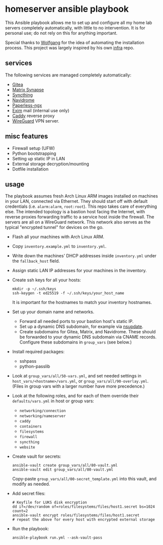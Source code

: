 # homeserver ansible playbook

This Ansible playbook allows me to set up and configure all my home lab servers completely automatically, with little to no intervention.
It is for personal use; do not rely on this for anything important.

Special thanks to [Wolfgang](https://github.com/notthebee/) for the idea of automating the installation process.
This project was largely inspired by his own [infra](https://github.com/notthebee/infra) repo.

## services

The following services are managed completely automatically:
- [Gitea](https://about.gitea.com/)
- [Matrix Synapse](https://github.com/matrix-org/synapse)
- [Syncthing](https://syncthing.net/)
- [Navidrome](https://www.navidrome.org/)
- [Paperless-ngx](https://docs.paperless-ngx.com/)
- [Exim](https://www.exim.org/) mail (internal use only)
- [Caddy](https://caddyserver.com/) reverse proxy
- [WireGuard](https://www.wireguard.com/) VPN server.

## misc features

- Firewall setup (UFW)
- Python bootstrapping
- Setting up static IP in LAN
- External storage decryption/mounting
- Dotfile installation

## usage

The playbook assumes fresh Arch Linux ARM images installed on machines in your LAN, connected via Ethernet.
They should start off with default credentials (i.e. `alarm:alarm`, `root:root`).
This repo takes care of everything else.
The intended topology is a bastion host facing the Internet, with reverse proxies forwarding traffic to a service host inside the firewall.
The servers are all on a WireGuard network.
This network also serves as the typical "encrypted tunnel" for devices on the go.

- Flash all your machines with Arch Linux ARM.
- Copy `inventory.example.yml` to `inventory.yml`.
- Write down the machines' DHCP addresses inside `inventory.yml` under the `fallback_host` field.
- Assign static LAN IP addresses for your machines in the inventory.
- Create ssh keys for all your hosts:
    ```
    mkdir -p ~/.ssh/keys
    ssh-keygen -t ed25519 -f ~/.ssh/keys/your_host_name
    ```
    It is important for the hostnames to match your inventory hostnames.

- Set up your domain name and networks.
    - Forward all needed ports to your bastion host's static IP.
    - Set up a dynamic DNS subdomain, for example via [nsupdate](https://www.nsupdate.info/).
    - Create subdomains for Gitea, Matrix, and Navidrome. These should be forwarded to your dynamic DNS subdomain via CNAME records. Configure these subdomains in `group_vars` (see below.)

- Install required packages:
    - sshpass
    - python-passlib
- Look at `group_vars/all/50-vars.yml`, and set needed settings in `host_vars/<hostname>/vars.yml`, or `group_vars/all/90-overlay.yml`.
    (Files in group vars with a larger number have more precedence.)
- Look at the following roles, and for each of them override their `defaults/vars.yml` in host or group vars:
    - `networking/connection`
    - `networking/nameserver`
    - `caddy`
    - `containers`
    - `filesystems`
    - `firewall`
    - `syncthing`
    - `website`
- Create vault for secrets:
    ```
    ansible-vault create group_vars/all/80-vault.yml
    ansible-vault edit group_vars/all/80-vault.yml
    ```
    Copy-paste `group_vars/all/00-secret_template.yml` into this vault,
    and modify as needed.

- Add secret files:

    ```
    # Keyfile for LUKS disk encryption
    dd if=/dev/random of=roles/filesystems/files/host1.secret bs=1024 count=2
    ansible-vault encrypt roles/filesystems/files/host1.secret
    # repeat the above for every host with encrypted external storage
    ```

- Run the playbook:
    ```
    ansible-playbook run.yml --ask-vault-pass
    ```
